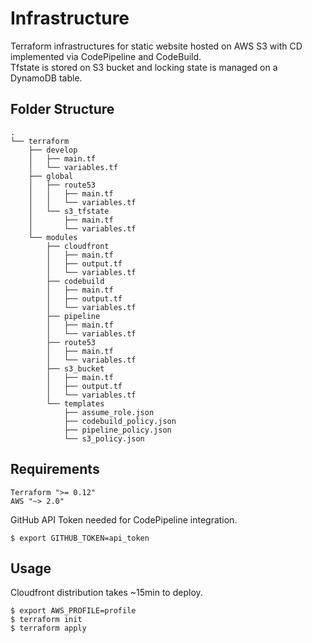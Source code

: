 # Infrastructure
Terraform infrastructures for static website hosted on AWS S3 with CD implemented via CodePipeline and CodeBuild.  
Tfstate is stored on S3 bucket and locking state is managed on a DynamoDB table.

## Folder Structure

```
.
└── terraform
    ├── develop
    │   ├── main.tf
    │   └── variables.tf
    ├── global
    │   ├── route53
    │   │   ├── main.tf
    │   │   └── variables.tf
    │   └── s3_tfstate
    │       ├── main.tf
    │       └── variables.tf
    └── modules
        ├── cloudfront
        │   ├── main.tf
        │   ├── output.tf
        │   └── variables.tf
        ├── codebuild
        │   ├── main.tf
        │   ├── output.tf
        │   └── variables.tf
        ├── pipeline
        │   ├── main.tf
        │   └── variables.tf
        ├── route53
        │   ├── main.tf
        │   └── variables.tf
        ├── s3_bucket
        │   ├── main.tf
        │   ├── output.tf
        │   └── variables.tf
        └── templates
            ├── assume_role.json
            ├── codebuild_policy.json
            ├── pipeline_policy.json
            └── s3_policy.json
```

## Requirements

```
Terraform ">= 0.12"
AWS "~> 2.0"
```
GitHub API Token needed for CodePipeline integration.
```
$ export GITHUB_TOKEN=api_token
```

## Usage
Cloudfront distribution takes ~15min to deploy.
```
$ export AWS_PROFILE=profile
$ terraform init
$ terraform apply
```
